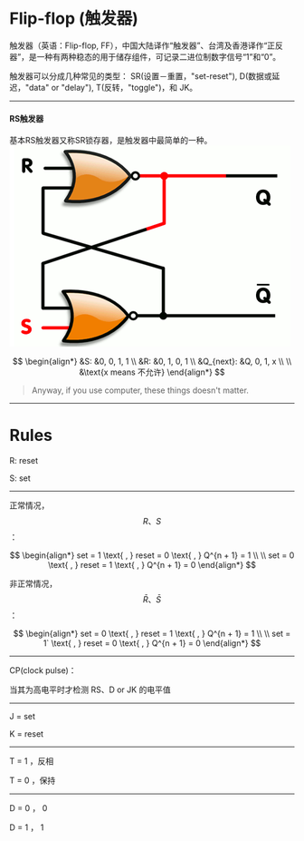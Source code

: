 # Flip-flop (触发器)

触发器（英语：Flip-flop, FF），中国大陆译作“触发器”、台湾及香港译作“正反器”，是一种有两种稳态的用于储存组件，可记录二进位制数字信号“1”和“0”。

触发器可以分成几种常见的类型： SR(设置－重置，"set-reset"), D(数据或延迟，"data" or "delay"), T(反转，"toggle")，和 JK。

___

#### RS触发器

基本RS触发器又称SR锁存器，是触发器中最简单的一种。
![](/assets/Flip-flop_RS.png)

$$
\begin{align*}
&S: &0, 0, 1, 1
\\
&R: &0, 1, 0, 1
\\
&Q_{next}: &Q, 0, 1, x
\\ \\
&\text{x means 不允许}
\end{align*}
$$

> Anyway, if you use computer, these things doesn't matter.

___

# Rules

R: reset

S: set
___

正常情况，$$R、S$$：

$$
\begin{align*}
set = 1 \text{ , } reset = 0 \text{ , } Q^{n + 1} = 1
\\ \\
set = 0 \text{ , } reset = 1 \text{ , } Q^{n + 1} = 0
\end{align*}
$$

非正常情况，$$\bar{R}、\bar{S}$$：

$$
\begin{align*}
set = 0 \text{ , } reset = 1 \text{ , } Q^{n + 1} = 1
\\ \\
set = 1` \text{ , } reset = 0 \text{ , } Q^{n + 1} = 0
\end{align*}
$$
___

CP(clock pulse)：

当其为高电平时才检测 RS、D or JK 的电平值
___

J = set

K = reset
___

T = 1 ，反相

T = 0 ，保持

___

D = 0 ， 0

D = 1 ， 1
